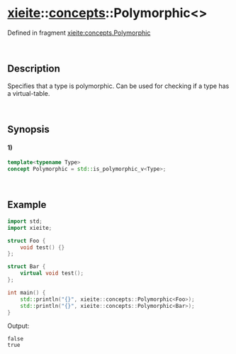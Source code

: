 # [xieite](../../xieite.md)\:\:[concepts](../../concepts.md)\:\:Polymorphic\<\>
Defined in fragment [xieite:concepts.Polymorphic](../../../src/concepts/polymorphic.cpp)

&nbsp;

## Description
Specifies that a type is polymorphic. Can be used for checking if a type has a virtual-table.

&nbsp;

## Synopsis
#### 1)
```cpp
template<typename Type>
concept Polymorphic = std::is_polymorphic_v<Type>;
```

&nbsp;

## Example
```cpp
import std;
import xieite;

struct Foo {
    void test() {}
};

struct Bar {
    virtual void test();
};

int main() {
    std::println("{}", xieite::concepts::Polymorphic<Foo>);
    std::println("{}", xieite::concepts::Polymorphic<Bar>);
}
```
Output:
```
false
true
```
